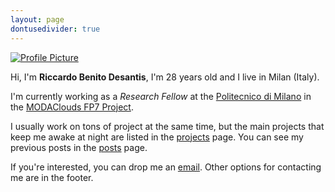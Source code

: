 ```yaml
---
layout: page
dontusedivider: true
---
```

<a href="{{ site.baseurl }}assets/picture.jpg" data-lightbox="picture" data-title="Profile Picture">
  <img src="{{ site.baseurl }}assets/picture.jpg" title="Profile Picture" class="profile">
</a>

Hi, I'm **Riccardo Benito Desantis**, I'm 28 years old and I live in Milan (Italy).

I'm currently working as a *Research Fellow* at the [Politecnico di Milano][polimi] in the [MODAClouds FP7 Project][modaclouds].

I usually work on tons of project at the same time, but the main projects that keep me awake at night are listed in the [projects][projects] page. You can see my previous posts in the [posts][posts] page.

If you're interested, you can drop me an [email][email]. Other options for contacting me are in the footer.

[polimi]: http://www.polimi.it
[modaclouds]: http://www.modaclouds.eu
[projects]: projects/
[posts]: posts/
[email]: mailto:effetti@gmail.com
